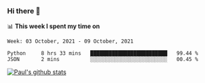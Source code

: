 ### Hi there 👋

📊 **This week I spent my time on**
<!--START_SECTION:waka-->
```text
Week: 03 October, 2021 - 09 October, 2021

Python     8 hrs 33 mins   █████████████████████████   99.44 % 
JSON       2 mins          ░░░░░░░░░░░░░░░░░░░░░░░░░   00.45 % 
```
<!--END_SECTION:waka-->


[![Paul's github stats](https://github-readme-stats.vercel.app/api?username=mickeyouyou&theme=dracula&show_icons=true)](https://github.com/anuraghazra/github-readme-stats)
